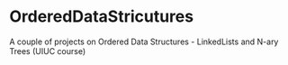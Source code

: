 # OrderedDataStricutures
A couple of projects on Ordered Data Structures - LinkedLists and N-ary Trees (UIUC course)
